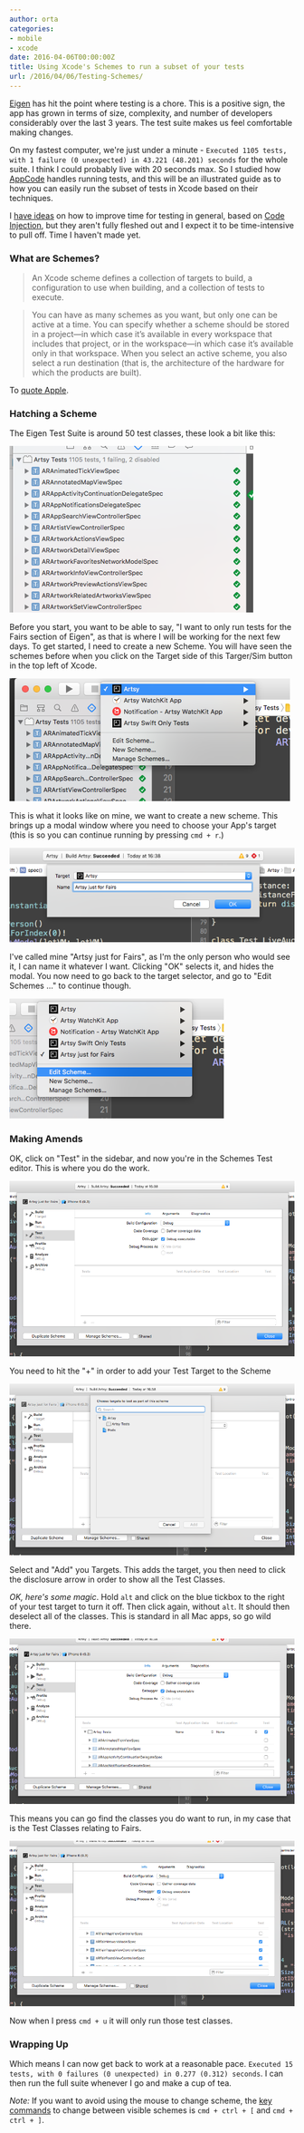 ```yaml
---
author: orta
categories:
- mobile
- xcode
date: 2016-04-06T00:00:00Z
title: Using Xcode's Schemes to run a subset of your tests
url: /2016/04/06/Testing-Schemes/
---
```


[Eigen](https://github.com/artsy/eigen) has hit the point where testing is a chore. This is a positive sign, the app has grown in terms of size, complexity, and number of developers considerably over the last 3 years. The test suite makes us feel comfortable making changes.

On my fastest computer, we're just under a minute - `Executed 1105 tests, with 1 failure (0 unexpected) in 43.221 (48.201) seconds`  for the whole suite. I think I could probably live with 20 seconds max. So I studied how [AppCode](https://www.jetbrains.com/objc/) handles running tests, and this will be an illustrated guide as to how you can easily run the subset of tests in Xcode based on their techniques.

 I [have ideas](https://github.com/orta/life/issues/71) on how to improve time for testing in general, based on [Code Injection](http://artsy.github.io/blog/2016/03/05/iOS-Code-Injection/), but they aren't fully fleshed out and I expect it to be time-intensive to pull off. Time I haven't made yet.

<!--more-->

### What are Schemes?

> An Xcode scheme defines a collection of targets to build, a configuration to use when building, and a collection of tests to execute.

> You can have as many schemes as you want, but only one can be active at a time. You can specify whether a scheme should be stored in a project—in which case it’s available in every workspace that includes that project, or in the workspace—in which case it’s available only in that workspace. When you select an active scheme, you also select a run destination (that is, the architecture of the hardware for which the products are built).

To [quote Apple](https://developer.apple.com/library/ios/featuredarticles/XcodeConcepts/Concept-Schemes.html).

### Hatching a Scheme

The Eigen Test Suite is around 50 test classes, these look a bit like this:

![Tests](/images/2016-04-06-Testing-Schemes/tests.png)

Before you start, you want to be able to say, "I want to only run tests for the Fairs section of Eigen", as that is where I will be working for the next few days. To get started, I need to create a new Scheme. You will have seen the schemes before when you click on the Target side of this Targer/Sim button in the top left of Xcode.

![Empty Scheme](/images/2016-04-06-Testing-Schemes/empty_scheme.png)

This is what it looks like on mine, we want to create a new scheme. This brings up a modal window where you need to choose your App's target (this is so you can continue running by pressing `cmd + r`.)

![New Scheme](/images/2016-04-06-Testing-Schemes/new_scheme.png)

I've called mine "Artsy just for Fairs", as I'm the only person who would see it, I can name it whatever I want. Clicking "OK" selects it, and hides the modal. You now need to go back to the target selector, and go to "Edit Schemes ..." to continue though.

![Edit Schemes](/images/2016-04-06-Testing-Schemes/edit_schemes.png)

### Making Amends

OK, click on "Test" in the sidebar, and now you're in the Schemes Test editor. This is where you do the work.

![Empty Edit Schemes](/images/2016-04-06-Testing-Schemes/empty_edit_schemes.png)

You need to hit the "+" in order to add your Test Target to the Scheme

![Test Scheme](/images/2016-04-06-Testing-Schemes/test_scheme.png)

Select and "Add" you Targets. This adds the target, you then need to click the disclosure arrow in order to show all the Test Classes.

_OK, here's some magic_. Hold `alt` and click on the blue tickbox to the right of your test target to turn it off. Then click again, without `alt`. It should then deselect all of the classes. This is standard in all Mac apps, so go wild there.

![Deselect All](/images/2016-04-06-Testing-Schemes/deselect_all.png)

This means you can go find the classes you do want to run, in my case that is the Test Classes relating to Fairs.

![Just The Good Tests](/images/2016-04-06-Testing-Schemes/just_the_good_tests.png)

Now when I press `cmd + u` it will only run those test classes.

### Wrapping Up

Which means I can now get back to work at a reasonable pace. `Executed 15 tests, with 0 failures (0 unexpected) in 0.277 (0.312) seconds`. I can then run the full suite whenever I go and make a cup of tea.

_Note:_ If you want to avoid using the mouse to change scheme, the [key commands](/images/2016-04-06-Testing-Schemes/next_prev.png) to change between visible schemes is `cmd + ctrl + [` and  `cmd + ctrl + ]`.
